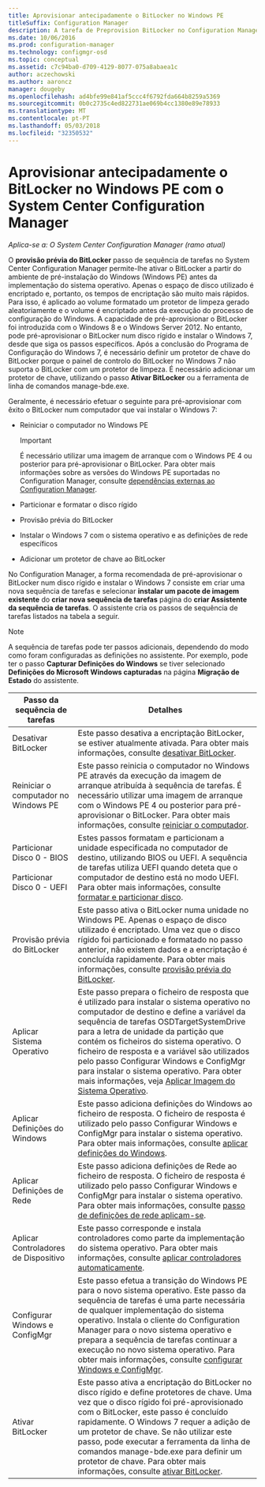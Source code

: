 ```yaml
---
title: Aprovisionar antecipadamente o BitLocker no Windows PE
titleSuffix: Configuration Manager
description: A tarefa de Preprovision BitLocker no Configuration Manager permite que o BitLocker a partir do ambiente de pré-instalação do Windows antes da implementação do sistema operativo.
ms.date: 10/06/2016
ms.prod: configuration-manager
ms.technology: configmgr-osd
ms.topic: conceptual
ms.assetid: c7c94ba0-d709-4129-8077-075a8abaea1c
author: aczechowski
ms.author: aaroncz
manager: dougeby
ms.openlocfilehash: ad4bfe99e841af5ccc4f6792fda664b8259a5369
ms.sourcegitcommit: 0b0c2735c4ed822731ae069b4cc1380e89e78933
ms.translationtype: MT
ms.contentlocale: pt-PT
ms.lasthandoff: 05/03/2018
ms.locfileid: "32350532"
---
```

# <a name="preprovision-bitlocker-in-windows-pe-with-system-center-configuration-manager"></a>Aprovisionar antecipadamente o BitLocker no Windows PE com o System Center Configuration Manager

*Aplica-se a: O System Center Configuration Manager (ramo atual)*

O **provisão prévia do BitLocker** passo de sequência de tarefas no System Center Configuration Manager permite-lhe ativar o BitLocker a partir do ambiente de pré-instalação do Windows (Windows PE) antes da implementação do sistema operativo. Apenas o espaço de disco utilizado é encriptado e, portanto, os tempos de encriptação são muito mais rápidos. Para isso, é aplicado ao volume formatado um protetor de limpeza gerado aleatoriamente e o volume é encriptado antes da execução do processo de configuração do Windows. A capacidade de pré-aprovisionar o BitLocker foi introduzida com o Windows 8 e o Windows Server 2012. No entanto, pode pré-aprovisionar o BitLocker num disco rígido e instalar o Windows 7, desde que siga os passos específicos. Após a conclusão do Programa de Configuração do Windows 7, é necessário definir um protetor de chave do BitLocker porque o painel de controlo do BitLocker no Windows 7 não suporta o BitLocker com um protetor de limpeza. É necessário adicionar um protetor de chave, utilizando o passo **Ativar BitLocker** ou a ferramenta de linha de comandos manage-bde.exe.  

 Geralmente, é necessário efetuar o seguinte para pré-aprovisionar com êxito o BitLocker num computador que vai instalar o Windows 7:  

-   Reiniciar o computador no Windows PE  

    > [!IMPORTANT]  
    >  É necessário utilizar uma imagem de arranque com o Windows PE 4 ou posterior para pré-aprovisionar o BitLocker. Para obter mais informações sobre as versões do Windows PE suportadas no Configuration Manager, consulte [dependências externas ao Configuration Manager](../plan-design/infrastructure-requirements-for-operating-system-deployment.md#BKMK_ExternalDependencies).  

-   Particionar e formatar o disco rígido  

-   Provisão prévia do BitLocker  

-   Instalar o Windows 7 com o sistema operativo e as definições de rede específicos  

-   Adicionar um protetor de chave ao BitLocker  

 No Configuration Manager, a forma recomendada de pré-aprovisionar o BitLocker num disco rígido e instalar o Windows 7 consiste em criar uma nova sequência de tarefas e selecionar **instalar um pacote de imagem existente** do **criar nova sequência de tarefas** página do **criar Assistente da sequência de tarefas**. O assistente cria os passos de sequência de tarefas listados na tabela a seguir.  

> [!NOTE]  
>  A sequência de tarefas pode ter passos adicionais, dependendo do modo como foram configuradas as definições no assistente. Por exemplo, pode ter o passo **Capturar Definições do Windows** se tiver selecionado **Definições do Microsoft Windows capturadas** na página **Migração de Estado** do assistente.  

|Passo da sequência de tarefas|Detalhes|  
|------------------------|-------------|  
|Desativar BitLocker|Este passo desativa a encriptação BitLocker, se estiver atualmente ativada. Para obter mais informações, consulte [desativar BitLocker](../understand/task-sequence-steps.md#BKMK_DisableBitLocker).|  
|Reiniciar o computador no Windows PE|Este passo reinicia o computador no Windows PE através da execução da imagem de arranque atribuída à sequência de tarefas. É necessário utilizar uma imagem de arranque com o Windows PE 4 ou posterior para pré-aprovisionar o BitLocker. Para obter mais informações, consulte [reiniciar o computador](../understand/task-sequence-steps.md#BKMK_RestartComputer).|  
|Particionar Disco 0 - BIOS<br /><br /> Particionar Disco 0 - UEFI|Estes passos formatam e particionam a unidade especificada no computador de destino, utilizando BIOS ou UEFI. A sequência de tarefas utiliza UEFI quando deteta que o computador de destino está no modo UEFI. Para obter mais informações, consulte [formatar e particionar disco](../understand/task-sequence-steps.md#BKMK_FormatandPartitionDisk).|  
|Provisão prévia do BitLocker|Este passo ativa o BitLocker numa unidade no Windows PE. Apenas o espaço de disco utilizado é encriptado. Uma vez que o disco rígido foi particionado e formatado no passo anterior, não existem dados e a encriptação é concluída rapidamente. Para obter mais informações, consulte [provisão prévia do BitLocker](../understand/task-sequence-steps.md#BKMK_PreProvisionBitLocker).|  
|Aplicar Sistema Operativo|Este passo prepara o ficheiro de resposta que é utilizado para instalar o sistema operativo no computador de destino e define a variável da sequência de tarefas OSDTargetSystemDrive para a letra de unidade da partição que contém os ficheiros do sistema operativo. O ficheiro de resposta e a variável são utilizados pelo passo Configurar Windows e ConfigMgr para instalar o sistema operativo. Para obter mais informações, veja [Aplicar Imagem do Sistema Operativo](../understand/task-sequence-steps.md#BKMK_ApplyOperatingSystemImage).|  
|Aplicar Definições do Windows|Este passo adiciona definições do Windows ao ficheiro de resposta. O ficheiro de resposta é utilizado pelo passo Configurar Windows e ConfigMgr para instalar o sistema operativo. Para obter mais informações, consulte [aplicar definições do Windows](../understand/task-sequence-steps.md#BKMK_ApplyWindowsSettings).|  
|Aplicar Definições de Rede|Este passo adiciona definições de Rede ao ficheiro de resposta. O ficheiro de resposta é utilizado pelo passo Configurar Windows e ConfigMgr para instalar o sistema operativo. Para obter mais informações, consulte [passo de definições de rede aplicam-se](../understand/task-sequence-steps.md#BKMK_ApplyNetworkSettings).|  
|Aplicar Controladores de Dispositivo|Este passo corresponde e instala controladores como parte da implementação do sistema operativo. Para obter mais informações, consulte [aplicar controladores automaticamente](../understand/task-sequence-steps.md#BKMK_AutoApplyDrivers).|  
|Configurar Windows e ConfigMgr|Este passo efetua a transição do Windows PE para o novo sistema operativo. Este passo da sequência de tarefas é uma parte necessária de qualquer implementação do sistema operativo. Instala o cliente do Configuration Manager para o novo sistema operativo e prepara a sequência de tarefas continuar a execução no novo sistema operativo. Para obter mais informações, consulte [configurar Windows e ConfigMgr](../understand/task-sequence-steps.md#BKMK_SetupWindowsandConfigMgr).|  
|Ativar BitLocker|Este passo ativa a encriptação do BitLocker no disco rígido e define protetores de chave. Uma vez que o disco rígido foi pré-aprovisionado com o BitLocker, este passo é concluído rapidamente. O Windows 7 requer a adição de um protetor de chave. Se não utilizar este passo, pode executar a ferramenta da linha de comandos manage-bde.exe para definir um protetor de chave. Para obter mais informações, consulte [ativar BitLocker](../understand/task-sequence-steps.md#BKMK_EnableBitLocker).|  
